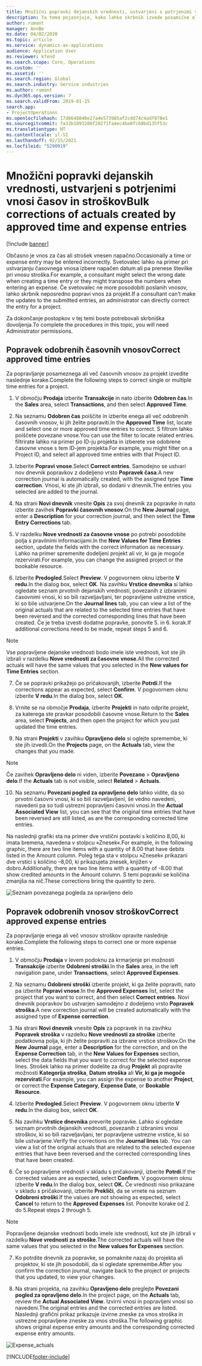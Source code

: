 ```yaml
---
title: Množični popravki dejanskih vrednosti, ustvarjeni s potrjenimi vnosi časov in stroškov
description: Ta tema pojasnjuje, kako lahko skrbnik izvede posamične ali množične popravke predhodno odobrenih vnosov za čas ali strošek, če obračun ni popoln.
author: rumant
manager: AnnBe
ms.date: 04/02/2020
ms.topic: article
ms.service: dynamics-ax-applications
audience: Application User
ms.reviewer: kfend
ms.search.scope: Core, Operations
ms.custom: ''
ms.assetid: ''
ms.search.region: Global
ms.search.industry: Service industries
ms.author: rumant
ms.dyn365.ops.version: 7
ms.search.validFrom: 2019-01-15
search.app:
- ProjectOperations
ms.openlocfilehash: 17d6648840e27a4e573985af2cdd74c4adf878e1
ms.sourcegitcommit: fa32b1893286f20271fa4ec4be8fc68bd135f53c
ms.translationtype: HT
ms.contentlocale: sl-SI
ms.lasthandoff: 02/15/2021
ms.locfileid: "5290919"
---
```

# <a name="bulk-corrections-of-actuals-created-by-approved-time-and-expense-entries"></a><span data-ttu-id="92804-103">Množični popravki dejanskih vrednosti, ustvarjeni s potrjenimi vnosi časov in stroškov</span><span class="sxs-lookup"><span data-stu-id="92804-103">Bulk corrections of actuals created by approved time and expense entries</span></span>

[!include [banner](../includes/psa-now-project-operations.md)]

<span data-ttu-id="92804-104">Občasno je vnos za čas ali strošek vnesen napačno.</span><span class="sxs-lookup"><span data-stu-id="92804-104">Occasionally a time or expense entry may be entered incorrectly.</span></span> <span data-ttu-id="92804-105">Svetovalec lahko na primer pri ustvarjanju časovnega vnosa izbere napačen datum ali pa prenese številke pri vnosu stroška.</span><span class="sxs-lookup"><span data-stu-id="92804-105">For example, a consultant might select the wrong date when creating a time entry or they might transpose the numbers when entering an expense.</span></span> <span data-ttu-id="92804-106">Če svetovalec ne more posodobiti poslanih vnosov, lahko skrbnik neposredno popravi vnos za projekt.</span><span class="sxs-lookup"><span data-stu-id="92804-106">If a consultant can’t make the updates to the submitted entries, an administrator can directly correct the entry for a project.</span></span>

<span data-ttu-id="92804-107">Za dokončanje postopkov v tej temi boste potrebovali skrbniška dovoljenja.</span><span class="sxs-lookup"><span data-stu-id="92804-107">To complete the procedures in this topic, you will need Administrator permissions.</span></span>

## <a name="correct-approved-time-entries"></a><span data-ttu-id="92804-108">Popravek odobrenih časovnih vnosov</span><span class="sxs-lookup"><span data-stu-id="92804-108">Correct approved time entries</span></span>     

<span data-ttu-id="92804-109">Za popravljanje posameznega ali več časovnih vnosov za projekt izvedite naslednje korake.</span><span class="sxs-lookup"><span data-stu-id="92804-109">Complete the following steps to correct single or multiple time entries for a project.</span></span>

1. <span data-ttu-id="92804-110">V območju **Prodaja** izberite **Transakcije** in nato izberite **Odobren čas**.</span><span class="sxs-lookup"><span data-stu-id="92804-110">In the **Sales** area, select **Transactions**, and then select **Approved Time**.</span></span> 

2. <span data-ttu-id="92804-111">Na seznamu **Odobren čas** poiščite in izberite enega ali več odobrenih časovnih vnosov, ki jih želite popraviti.</span><span class="sxs-lookup"><span data-stu-id="92804-111">In the **Approved Time** list, locate and select one or more approved time entries to correct.</span></span> <span data-ttu-id="92804-112">S filtrom lahko poiščete povezane vnose.</span><span class="sxs-lookup"><span data-stu-id="92804-112">You can use the filter to locate related entries.</span></span> <span data-ttu-id="92804-113">filtrirate lahko na primer po ID-ju projekta in izberete vse odobrene časovne vnose s tem ID-jem projekta.</span><span class="sxs-lookup"><span data-stu-id="92804-113">For example, you might filter on a Project ID, and select all approved time entries with that Project ID.</span></span>

3. <span data-ttu-id="92804-114">Izberite **Popravi vnose**.</span><span class="sxs-lookup"><span data-stu-id="92804-114">Select **Correct entries**.</span></span> <span data-ttu-id="92804-115">Samodejno se ustvari nov dnevnik popravkov z dodeljeno vrsto **Popravek časa**.</span><span class="sxs-lookup"><span data-stu-id="92804-115">A new correction journal is automatically created, with the assigned type **Time correction**.</span></span> <span data-ttu-id="92804-116">Vnosi, ki ste jih izbrali, so dodani v dnevnik.</span><span class="sxs-lookup"><span data-stu-id="92804-116">The entries you selected are added to the journal.</span></span> 

4. <span data-ttu-id="92804-117">Na strani **Novi dnevnik** vnesite **Opis** za svoj dnevnik za popravke in nato izberite zavihek **Popravki časovnih vnosov**.</span><span class="sxs-lookup"><span data-stu-id="92804-117">On the **New Journal** page, enter a **Description** for your correction journal, and then select the **Time Entry Corrections** tab.</span></span>  
5. <span data-ttu-id="92804-118">V razdelku **Nove vrednosti za časovne vnose** po potrebi posodobite polja s pravilnimi informacijami.</span><span class="sxs-lookup"><span data-stu-id="92804-118">In the **New Values for Time Entries** section, update the fields with the correct information as necessary.</span></span> <span data-ttu-id="92804-119">Lahko na primer spremenite dodeljeni projekt ali vir, ki ga je mogoče rezervirati.</span><span class="sxs-lookup"><span data-stu-id="92804-119">For example, you can change the assigned project or the bookable resource.</span></span>

6. <span data-ttu-id="92804-120">Izberite **Predogled**.</span><span class="sxs-lookup"><span data-stu-id="92804-120">Select **Preview**.</span></span> <span data-ttu-id="92804-121">V pogovornem oknu izberite **V redu**.</span><span class="sxs-lookup"><span data-stu-id="92804-121">In the dialog box, select **OK**.</span></span> <span data-ttu-id="92804-122">Na zavihku **Vrstice dnevnika** si lahko ogledate seznam prvotnih dejanskih vrednosti, povezanih z izbranimi časovnimi vnosi, ki so bili razveljavljani, ter popravljene ustrezne vrstice, ki so bile ustvarjene.</span><span class="sxs-lookup"><span data-stu-id="92804-122">On the **Journal lines** tab, you can view a list of the original actuals that are related to the selected time entries that have been reversed and the corrected corresponding lines that have been created.</span></span> <span data-ttu-id="92804-123">Če je treba izvesti dodatne popravke, ponovite 5. in 6. korak.</span><span class="sxs-lookup"><span data-stu-id="92804-123">If additional corrections need to be made, repeat steps 5 and 6.</span></span> 

> [!NOTE]
> <span data-ttu-id="92804-124">Vse popravljene dejanske vrednosti bodo imele iste vrednosti, kot ste jih izbrali v razdelku **Nove vrednosti za časovne vnose**.</span><span class="sxs-lookup"><span data-stu-id="92804-124">All the corrected actuals will have the same values that you selected in the **New values for Time Entries** section.</span></span>

7. <span data-ttu-id="92804-125">Če se popravki prikažejo po pričakovanjih, izberite **Potrdi**.</span><span class="sxs-lookup"><span data-stu-id="92804-125">If the corrections appear as expected, select **Confirm**.</span></span> <span data-ttu-id="92804-126">V pogovornem oknu izberite **V redu**.</span><span class="sxs-lookup"><span data-stu-id="92804-126">In the dialog box, select **OK**.</span></span>

8. <span data-ttu-id="92804-127">Vrnite se na območje **Prodaja**, izberite **Projekti** in nato odprite projekt, za katerega ste pravkar posodobili časovne vnose.</span><span class="sxs-lookup"><span data-stu-id="92804-127">Return to the **Sales** area, select **Projects**, and then open the project for which you just updated the time entries.</span></span> 

9. <span data-ttu-id="92804-128">Na strani **Projekti** v zavihku **Opravljeno delo** si oglejte spremembe, ki ste jih izvedli.</span><span class="sxs-lookup"><span data-stu-id="92804-128">On the **Projects** page, on the **Actuals** tab, view the changes that you made.</span></span> 

> [!NOTE]
> <span data-ttu-id="92804-129">Če zavihek **Opravljeno delo** ni viden, izberite **Povezano** > **Opravljeno delo**.</span><span class="sxs-lookup"><span data-stu-id="92804-129">If the **Actuals** tab is not visible, select **Related** > **Actuals**.</span></span>  

10. <span data-ttu-id="92804-130">Na seznamu **Povezani pogled za opravljeno delo** lahko vidite, da so prvotni časovni vnosi, ki so bili razveljavljeni, še vedno navedeni, navedeni pa so tudi ustrezni popravljeni časovni vnosi.</span><span class="sxs-lookup"><span data-stu-id="92804-130">In the **Actual Associated View** list, you can see that the original time entries that have been reversed are still listed, as are the corresponding corrected time entries.</span></span> 

<span data-ttu-id="92804-131">Na naslednji grafiki sta na primer dve vrstični postavki s količino 8,00, ki imata bremena, navedena v stolpcu »Znesek«.</span><span class="sxs-lookup"><span data-stu-id="92804-131">For example, in the following graphic, there are two line items with a quantity of 8.00 that have debits listed in the Amount column.</span></span> <span data-ttu-id="92804-132">Poleg tega sta v stolpcu »Znesek« prikazani dve vrstici s količino –8,00, ki prikazujeta znesek, knjižen v dobro.</span><span class="sxs-lookup"><span data-stu-id="92804-132">Additionally, there are two line items with a quantity of -8.00 that show credited amounts in the Amount column.</span></span> <span data-ttu-id="92804-133">S temi popravki se količina zmanjša na nič.</span><span class="sxs-lookup"><span data-stu-id="92804-133">These corrections bring the quantity to zero.</span></span>

![Seznam povezanega pogleda za opravljeno delo](https://github.com/MicrosoftDocs/dynamics-365-customer-engagement-pr/blob/bulk-corrections-actuals-created-by-approved-time-expense-entries.md/time-actuals.png)
 
## <a name="correct-approved-expense-entries"></a><span data-ttu-id="92804-135">Popravek odobrenih vnosov stroškov</span><span class="sxs-lookup"><span data-stu-id="92804-135">Correct approved expense entries</span></span>

<span data-ttu-id="92804-136">Za popravljanje enega ali več vnosov stroškov opravite naslednje korake.</span><span class="sxs-lookup"><span data-stu-id="92804-136">Complete the following steps to correct one or more expense entries.</span></span> 

1. <span data-ttu-id="92804-137">V območju **Prodaja** v levem podoknu za krmarjenje pri možnosti **Transakcije** izberite **Odobreni stroški**.</span><span class="sxs-lookup"><span data-stu-id="92804-137">In the **Sales** area, in the left navigation pane, under **Transactions**, select **Approved Expenses**.</span></span>

2. <span data-ttu-id="92804-138">Na seznamu **Odobreni stroški** izberite projekt, ki ga želite popraviti, nato pa izberite **Popravi vnose**.</span><span class="sxs-lookup"><span data-stu-id="92804-138">In the **Approved Expenses** list, select the project that you want to correct, and then select **Correct entries**.</span></span> <span data-ttu-id="92804-139">Novi dnevnik popravkov bo ustvarjen samodejno z dodeljeno vrsto **Popravek stroška**.</span><span class="sxs-lookup"><span data-stu-id="92804-139">A new correction journal will be created automatically with the assigned type of **Expense correction**.</span></span> 

3. <span data-ttu-id="92804-140">Na strani **Novi dnevnik** vnesite **Opis** za popravek in na zavihku **Popravek stroška** v razdelku **Nove vrednosti za stroške** izberite podatkovna polja, ki jih želite popraviti za izbrane vrstice stroškov.</span><span class="sxs-lookup"><span data-stu-id="92804-140">On the **New Journal** page, enter a **Description** for the correction, and on the **Expense Correction** tab, in the **New Values for Expenses** section, select the data fields that you want to correct for the selected expense lines.</span></span> <span data-ttu-id="92804-141">Strošek lahko na primer dodelite za drug **Projekt** ali popravite možnosti **Kategorija stroška**, **Datum stroška** ali **Vir, ki ga je mogoče rezervirati**.</span><span class="sxs-lookup"><span data-stu-id="92804-141">For example, you can assign the expense to another **Project**, or correct the **Expense Category**, **Expense Date**, or **Bookable Resource**.</span></span>

4. <span data-ttu-id="92804-142">Izberite **Predogled**.</span><span class="sxs-lookup"><span data-stu-id="92804-142">Select **Preview**.</span></span> <span data-ttu-id="92804-143">V pogovornem oknu izberite **V redu**.</span><span class="sxs-lookup"><span data-stu-id="92804-143">In the dialog box, select **OK**.</span></span> 

5. <span data-ttu-id="92804-144">Na zavihku **Vrstice dnevnika** preverite popravke. Lahko si ogledate seznam prvotnih dejanskih vrednosti, povezanih z izbranimi vnosi stroškov, ki so bili razveljavljani, ter popravljene ustrezne vrstice, ki so bile ustvarjene.</span><span class="sxs-lookup"><span data-stu-id="92804-144">Verify the corrections on the **Journal lines** tab. You can view a list of the original actuals that are related to the selected expense entries that have been reversed and the corrected corresponding lines that have been created.</span></span>

6. <span data-ttu-id="92804-145">Če so popravljene vrednosti v skladu s pričakovanji, izberite **Potrdi**.</span><span class="sxs-lookup"><span data-stu-id="92804-145">If the corrected values are as expected, select **Confirm**.</span></span> <span data-ttu-id="92804-146">V pogovornem oknu izberite **V redu**.</span><span class="sxs-lookup"><span data-stu-id="92804-146">In the dialog box, select **OK.**</span></span> <span data-ttu-id="92804-147">Če vrednosti niso prikazane v skladu s pričakovanji, izberite **Prekliči**, da se vrnete na seznam **Odobreni stroški**.</span><span class="sxs-lookup"><span data-stu-id="92804-147">If the values are not showing as expected, select **Cancel** to return to the **Approved Expenses** list.</span></span> <span data-ttu-id="92804-148">Ponovite korake od 2. do 5.</span><span class="sxs-lookup"><span data-stu-id="92804-148">Repeat steps 2 through 5.</span></span> 

> [!NOTE]
> <span data-ttu-id="92804-149">Popravljene dejanske vrednosti bodo imele iste vrednosti, kot ste jih izbrali v razdelku **Nove vrednosti za stroške**.</span><span class="sxs-lookup"><span data-stu-id="92804-149">The corrected actuals will have the same values that you selected in the **New values for Expenses** section.</span></span>

7. <span data-ttu-id="92804-150">Ko potrdite dnevnik za popravke, se pomaknite nazaj do projekta ali projektov, ki ste jih posodobili, da si ogledate spremembe.</span><span class="sxs-lookup"><span data-stu-id="92804-150">After you confirm the correction journal, navigate back to the project or projects that you updated, to view your changes.</span></span>  

8. <span data-ttu-id="92804-151">Na strani projekta, na zavihku **Opravljeno delo** preglejte **Povezani pogled za opravljeno delo**.</span><span class="sxs-lookup"><span data-stu-id="92804-151">In the project page, on the **Actuals** tab, review the **Actual Associated View**.</span></span> <span data-ttu-id="92804-152">Izvirni vnosi in popravljeni vnosi so navedeni.</span><span class="sxs-lookup"><span data-stu-id="92804-152">The original entries and the corrected entries are listed.</span></span> <span data-ttu-id="92804-153">Naslednji grafični prikaz prikazuje izvirne zneske za vnos stroška in ustrezne popravljene zneske za vnos stroška.</span><span class="sxs-lookup"><span data-stu-id="92804-153">The following graphic shows original expense entry amounts and the corresponding corrected expense entry amounts.</span></span> 

![Expense_actuals](https://user-images.githubusercontent.com/60806505/77122219-4cd52900-69fa-11ea-8349-ccd2ffebf640.png)


[!INCLUDE[footer-include](../includes/footer-banner.md)]
